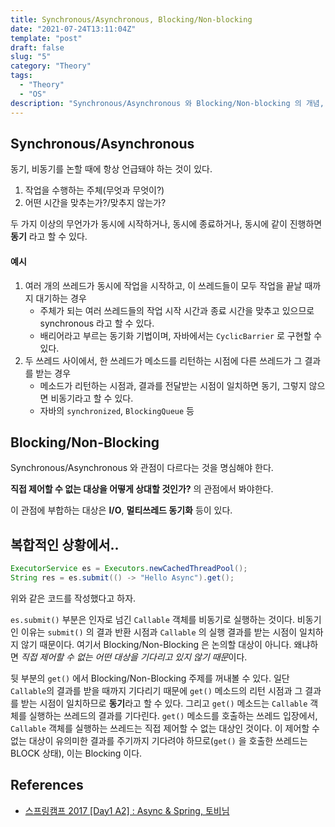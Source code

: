 ```yaml
---
title: Synchronous/Asynchronous, Blocking/Non-blocking
date: "2021-07-24T13:11:04Z"
template: "post"
draft: false
slug: "5"
category: "Theory"
tags:
  - "Theory"
  - "OS"
description: "Synchronous/Asynchronous 와 Blocking/Non-blocking 의 개념, 그리고 복합적인 상황에서 Synchronous/Asynchronous 와 Blocking/Non-blocking을 해석해본다."
---
```


## Synchronous/Asynchronous

동기, 비동기를 논할 때에 항상 언급돼야 하는 것이 있다. 

1. 작업을 수행하는 주체(무엇과 무엇이?)
2. 어떤 시간을 맞추는가?/맞추지 않는가?

두 가지 이상의 무언가가 동시에 시작하거나, 동시에 종료하거나, 동시에 같이 진행하면 **동기** 라고 할 수 있다.


#### 예시

1. 여러 개의 쓰레드가 동시에 작업을 시작하고, 이 쓰레드들이 모두 작업을 끝날 때까지 대기하는 경우 
    - 주체가 되는 여러 쓰레드들의 작업 시작 시간과 종료 시간을 맞추고 있으므로 synchronous 라고 할 수 있다.
    - 배리어라고 부르는 동기화 기법이며, 자바에서는 `CyclicBarrier` 로 구현할 수 있다.
2. 두 쓰레드 사이에서, 한 쓰레드가 메소드를 리턴하는 시점에 다른 쓰레드가 그 결과를 받는 경우
    - 메소드가 리턴하는 시점과, 결과를 전달받는 시점이 일치하면 동기, 그렇지 않으면 비동기라고 할 수 있다.
    - 자바의 `synchronized`, `BlockingQueue` 등

## Blocking/Non-Blocking

Synchronous/Asynchronous 와 관점이 다르다는 것을 명심해야 한다. 

**직접 제어할 수 없는 대상을 어떻게 상대할 것인가?** 의 관점에서 봐야한다. 

이 관점에 부합하는 대상은 **I/O**, **멀티쓰레드 동기화** 등이 있다. 

## 복합적인 상황에서..

```java
ExecutorService es = Executors.newCachedThreadPool();
String res = es.submit(() -> "Hello Async").get();
```

위와 같은 코드를 작성했다고 하자.

`es.submit()` 부분은 인자로 넘긴 `Callable` 객체를 비동기로 실행하는 것이다. 비동기인 이유는 `submit()` 의 결과 반환 시점과
 `Callable` 의 실행 결과를 받는 시점이 일치하지 않기 때문이다. 여기서 Blocking/Non-Blocking 은 논의할 대상이 아니다. 왜냐하면 *직접 제어할 수 없는 어떤 대상을 기다리고 있지 않기 때문*이다. 

 뒷 부분의 `get()` 에서 Blocking/Non-Blocking 주제를 꺼내볼 수 있다. 일단 `Callable`의 결과를 받을 때까지 기다리기 때문에 `get()` 메소드의 리턴 시점과 그 결과를 받는 시점이 일치하므로 **동기**라고 할 수 있다. 그리고 `get()` 메소드는 `Callable` 객체를 실행하는 쓰레드의 결과를 기다린다. `get()` 메소드를 호출하는 쓰레드 입장에서, `Callable` 객체를 실행하는 쓰레드는 직접 제어할 수 없는 대상인 것이다. 이 제어할 수 없는 대상이 유의미한 결과를 주기까지 기다려야 하므로(`get()` 을 호출한 쓰레드는 BLOCK 상태), 이는 Blocking 이다.


## References

- [스프링캠프 2017 [Day1 A2] : Async & Spring, 토비님](https://www.youtube.com/watch?v=HKlUvCv9hvA&t=668s)

